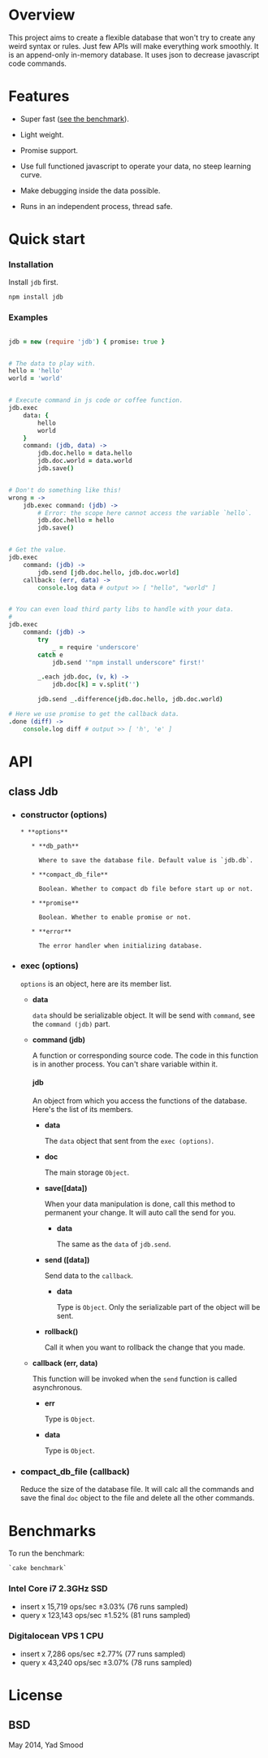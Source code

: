 # Overview

This project aims to create a flexible database that won't try to create any weird syntax or rules.
Just few APIs will make everything work smoothly.
It is an append-only in-memory database.
It uses json to decrease javascript code commands.

# Features

* Super fast ([see the benchmark](#benchmarks)).

* Light weight.

* Promise support.

* Use full functioned javascript to operate your data, no steep learning curve.

* Make debugging inside the data possible.

* Runs in an independent process, thread safe.


# Quick start

### Installation

Install `jdb` first.

    npm install jdb

### Examples

```coffeescript

jdb = new (require 'jdb') { promise: true }


# The data to play with.
hello = 'hello'
world = 'world'


# Execute command in js code or coffee function.
jdb.exec
    data: {
        hello
        world
    }
    command: (jdb, data) ->
        jdb.doc.hello = data.hello
        jdb.doc.world = data.world
        jdb.save()


# Don't do something like this!
wrong = ->
    jdb.exec command: (jdb) ->
        # Error: the scope here cannot access the variable `hello`.
        jdb.doc.hello = hello
        jdb.save()


# Get the value.
jdb.exec
    command: (jdb) ->
        jdb.send [jdb.doc.hello, jdb.doc.world]
    callback: (err, data) ->
        console.log data # output >> [ "hello", "world" ]


# You can even load third party libs to handle with your data.
#
jdb.exec
    command: (jdb) ->
        try
            _ = require 'underscore'
        catch e
            jdb.send '"npm install underscore" first!'

        _.each jdb.doc, (v, k) ->
            jdb.doc[k] = v.split('')

        jdb.send _.difference(jdb.doc.hello, jdb.doc.world)

# Here we use promise to get the callback data.
.done (diff) ->
    console.log diff # output >> [ 'h', 'e' ]

```


# API

## class Jdb

* ### constructor (options)

      * **options**

         * **db_path**

           Where to save the database file. Default value is `jdb.db`.

         * **compact_db_file**

           Boolean. Whether to compact db file before start up or not.

         * **promise**

           Boolean. Whether to enable promise or not.

         * **error**

           The error handler when initializing database.

* ### exec (options)

  `options` is an object, here are its member list.

  * **data**

      `data` should be serializable object. It will be send with `command`, see the `command (jdb)` part.

  * **command (jdb)**

      A function or corresponding source code.
      The code in this function is in another process.
      You can't share variable within it.

      #### jdb

      An object from which you access the functions of the database. Here's the list of its members.

      * **data**

         The `data` object that sent from the `exec (options)`.

      * **doc**

         The main storage `Object`.

      * **save([data])**

         When your data manipulation is done, call this method to permanent your change. It will auto call the send for you.

         * **data**

             The same as the `data` of `jdb.send`.

      * **send ([data])**

         Send data to the `callback`.

         * **data**

             Type is `Object`. Only the serializable part of the object will be sent.

      * **rollback()**

         Call it when you want to rollback the change that you made.

  * **callback (err, data)**

     This function will be invoked when the `send` function is called asynchronous.

      * **err**

         Type is `Object`.

      * **data**

         Type is `Object`.


* ### compact_db_file (callback)

  Reduce the size of the database file. It will calc all the commands and save the final `doc` object to the file and delete all the other commands.


# Benchmarks <a name='benchmarks'></a>

To run the benchmark:

    `cake benchmark`

### Intel Core i7 2.3GHz SSD

* insert x 15,719 ops/sec ±3.03% (76 runs sampled)
* query x 123,143 ops/sec ±1.52% (81 runs sampled)

### Digitalocean VPS 1 CPU

* insert x 7,286 ops/sec ±2.77% (77 runs sampled)
* query x 43,240 ops/sec ±3.07% (78 runs sampled)

# License

## BSD

May 2014, Yad Smood
